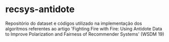 # recsys-antidote
Repositório do dataset e códigos utilizado na implementação dos algoritmos referentes ao artigo 'Fighting Fire with Fire: Using Antidote Data to Improve Polarization and Fairness of Recommender Systems' (WSDM 19)
